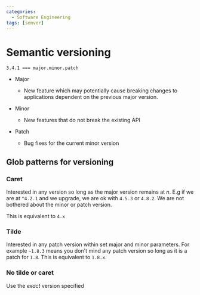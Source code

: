 ```yaml
---
categories:
  - Software Engineering
tags: [semver]
---
```


# Semantic versioning

```
3.4.1 === major.minor.patch
```

- Major

  - New feature which may potentially cause breaking changes to applications dependent on the previous major version.

- Minor

  - New features that do not break the existing API

- Patch

  - Bug fixes for the current minor version

## Glob patterns for versioning

### Caret

Interested in any version so long as the major version remains at $n$. E.g if we are at `^4.2.1` and we upgrade, we are ok with `4.5.3` or `4.8.2`. We are not bothered about the minor or patch version.

This is equivalent to `4.x`

### Tilde

Interested in any patch version within set major and minor parameters. For example `~1.8.3` means you don't mind any patch version so long as it is a patch for `1.8`. This is equivalent to `1.8.x`.

### No tilde or caret

Use the _exact_ version specified
